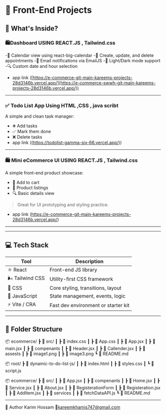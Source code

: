 # 🚀 Front-End Projects



## 🧩 What's Inside?

### 🛍️Dashboard USING REACT.JS , Tailwind.css
-📅 Calendar view using react-big-calendar
-📝 Create, update, and delete appointments
-📧 Email notifications via EmailJS
-🌙 Light/Dark mode support
-🔍 Custom date and hour selection
- app link ([https://e-commerce-git-main-kareems-projects-28d3146b.vercel.app/](https://e-commerce-swwh-git-main-kareems-projects-28d3146b.vercel.app/))

---

### ✅ Todo List App Using  HTML ,CSS , java scribt  
A simple and clean task manager:
- ➕ Add tasks
- ✅ Mark them done
- ❌ Delete tasks  
- app link ((https://todolist-gamma-six-66.vercel.app/))

---

### 🛍️ Mini eCommerce UI USING REACT.JS , Tailwind.css
A simple front-end product showcase:
- 🛒 Add to cart
- 🧾 Product listings
- 🔍 Basic details view  
> Great for UI prototyping and styling practice.
- app link (https://e-commerce-git-main-kareems-projects-28d3146b.vercel.app/)
---



---

## 💻 Tech Stack

| Tool             | Description                            |
|------------------|----------------------------------------|
| ⚛️ React         | Front-end JS library                   |
| 🌬 Tailwind CSS  | Utility-first CSS framework            |
| 🎨 CSS           | Core styling, transitions, layout      |
| 🧠 JavaScript    | State management, events, logic        |
| ⚡ Vite / CRA     | Fast dev environment or starter kit   |

---

## 📂 Folder Structure

📦 ecommerce/
 ┣ 📂 src/
 ┃ ┣ 📜 index.css
 ┃ ┣ 📜 App.css
 ┃ ┣ 📜 App.jsx
 ┃ ┣ 📜 main.jsx
 ┃ ┣ 📜 compenants
 ┃   ┣ 📜 Header.jsx 
 ┃   ┣ 📜 Callender.jsx 
 ┃ ┣ 📜 assests
 ┃   ┣ 📜 image1.png 
 ┃   ┣ 📜 image3.png 
 ┗ 📜 README.md

 
📦 root/
 ┣ 📂 dynamic-to-do-list-js/
 ┃ ┣ 📜 index.html
 ┃ ┣ 📜 styles.css
 ┃ ┗ 📜 script.js

 
 📦 ecommerce/
 ┣ 📂 src/
 ┃ ┣ 📜 App.jsx
 ┃ ┣ 📜 compenants
 ┃   ┣ 📜 Home.jsx 
 ┃   ┣ 📜 Service.jsx 
 ┃   ┣ 📜 About.jsx 
 ┃ ┣ 📜 RegisterationForm
 ┃   ┣ 📜 Registeration.jsx 
 ┃   ┣ 📜 AddItem.jsx 
 ┃ ┣ 📜 services
 ┃   ┣ 📜 fetchDataAPI.js 
 ┗ 📜 README.md

 ---

 
🙌 Author
Karim Hossam
📧kareemkhamis747@gmail.com
